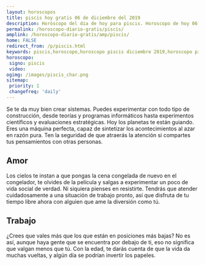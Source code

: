 ```yaml
---
layout: horoscopos
title: piscis hoy gratis 06 de diciembre del 2019 
description: Horóscopo del dia de hoy para piscis. Horoscopo de hoy 06 de diciembre del 2019. Las predicciones de amor, trabajo, vida personal gratis.
permalink: /horoscopo-diario-gratis/piscis/
amplink: /horoscopo-diario-gratis/amp/piscis/
home: FALSE
redirect_from: /p/piscis.html
keywords: piscis,horoscopo,horoscopo piscis diciembre 2019,horoscopo piscis hoy,tarot piscis diciembre 2019,horoscopo piscis,tarot piscis hoy,horoscopo de hoy,horoscopo diario,tarot del amor,horoscopo de hoy piscis,horoscopo diario del tarot, Horoscopo de hoy piscis 06 de diciembre del 2019,horóscopo del día,signos zodiacales 2019, el horoscopo de hoy
horoscopo:
 signo: piscis
 video:  
ogimg: /images/piscis_char.png
sitemap:
 priority: 1
 changefreq: 'daily'
---
```



Se te da muy bien crear sistemas. Puedes experimentar con todo tipo de construcción, desde teorías y programas informáticos hasta experimentos científicos y evaluaciones estratégicas. Hoy los planetas te están guiando. Eres una máquina perfecta, capaz de sintetizar los acontecimientos al azar en razón pura. Ten la seguridad de que atraerás la atención si compartes tus pensamientos con otras personas.

## Amor

Los cielos te instan a que pongas la cena congelada de nuevo en el congelador, te olvides de la película y salgas a experimentar un poco de vida social de verdad. Ni siquiera pienses en resistirte. Tendrás que atender cuidadosamente a una situación de trabajo pronto, así que disfruta de tu tiempo libre ahora con alguien que ame la diversión como tú.

## Trabajo

¿Crees que vales más que los que están en posiciones más bajas? No es así, aunque haya gente que se encuentra por debajo de ti, eso no significa que valgan menos que tú. Con la edad, te darás cuenta de que la vida da muchas vueltas, y algún día se podrían invertir los papeles.